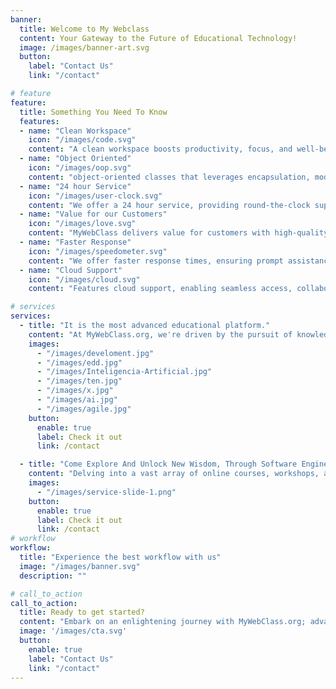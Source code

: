 ```yaml
---
banner:
  title: Welcome to My Webclass
  content: Your Gateway to the Future of Educational Technology!
  image: /images/banner-art.svg
  button:
    label: "Contact Us"
    link: "/contact"

# feature
feature: 
  title: Something You Need To Know
  features:
  - name: "Clean Workspace"
    icon: "/images/code.svg"
    content: "A clean workspace boosts productivity, focus, and well-being. Declutter for a stress-free and efficient environment."
  - name: "Object Oriented"
    icon: "/images/oop.svg"
    content: "object-oriented classes that leverages encapsulation, modularity, and reusability for efficiency."
  - name: "24 hour Service"
    icon: "/images/user-clock.svg"
    content: "We offer a 24 hour service, providing round-the-clock support, ensuring consistent reliability, and accessibility for your needs."
  - name: "Value for our Customers"
    icon: "/images/love.svg"
    content: "MyWebClass delivers value for customers with high-quality learning resources and a user-friendly experience tailored to their needs."
  - name: "Faster Response"
    icon: "/images/speedometer.svg"
    content: "We offer faster response times, ensuring prompt assistance and a smooth learning experience for users."
  - name: "Cloud Support"
    icon: "/images/cloud.svg"
    content: "Features cloud support, enabling seamless access, collaboration, and resource management from anywhere."

# services
services:
  - title: "It is the most advanced educational platform."
    content: "At MyWebClass.org, we're driven by the pursuit of knowledge and the desire to enlighten educators in the realm of software engineering and advanced technologies. Our mission is to impart wisdom and empower educators with state-of-the-art resources, tools, and methodologies, enabling them to transform their teaching practices and elevate their students' learning experiences."
    images:
      - "/images/develoment.jpg"
      - "/images/edd.jpg"
      - "/images/Inteligencia-Artificial.jpg"
      - "/images/ten.jpg"
      - "/images/x.jpg"
      - "/images/ai.jpg"
      - "/images/agile.jpg"
    button:
      enable: true
      label: Check it out
      link: /contact

  - title: "Come Explore And Unlock New Wisdom, Through Software Engineering and Advanced Technologies in Education"
    content: "Delving into a vast array of online courses, workshops, and engaging content, our platform provides educators with the essential knowledge and skills required to traverse the dynamic terrain of technology in education. Our accomplished instructors and seasoned industry experts stand committed to illuminating your path, leading you to explore the latest breakthroughs in software engineering, artificial intelligence, machine learning, and beyond."
    images: 
      - "/images/service-slide-1.png"
    button:
      enable: true
      label: Check it out
      link: /contact
# workflow
workflow: 
  title: "Experience the best workflow with us"
  image: "/images/banner.svg"
  description: ""

# call_to_action
call_to_action:
  title: Ready to get started?
  content: "Embark on an enlightening journey with MyWebClass.org; advanced technology education unveils transformative learning experiences. Immerse yourself in intellectual growth, collaborative exploration, and ignited curiosity as we illuminate the way to a brighter educational future. Join us today!"
  image: '/images/cta.svg'
  button:
    enable: true
    label: "Contact Us"
    link: "/contact"
---
```

